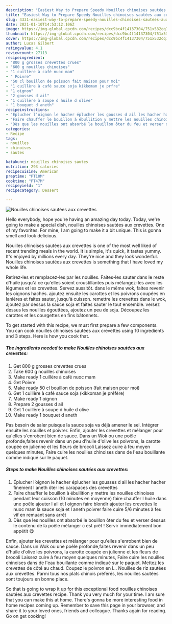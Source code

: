 ```yaml
---
description: "Easiest Way to Prepare Speedy Nouilles chinoises sautées aux crevettes"
title: "Easiest Way to Prepare Speedy Nouilles chinoises sautées aux crevettes"
slug: 4331-easiest-way-to-prepare-speedy-nouilles-chinoises-sautees-aux-crevettes
date: 2021-01-10T14:53:12.106Z
image: https://img-global.cpcdn.com/recipes/dcc9bc4f14137304/751x532cq70/nouilles-chinoises-sautees-aux-crevettes-photo-principale-de-la-recette.jpg
thumbnail: https://img-global.cpcdn.com/recipes/dcc9bc4f14137304/751x532cq70/nouilles-chinoises-sautees-aux-crevettes-photo-principale-de-la-recette.jpg
cover: https://img-global.cpcdn.com/recipes/dcc9bc4f14137304/751x532cq70/nouilles-chinoises-sautees-aux-crevettes-photo-principale-de-la-recette.jpg
author: Lucas Gilbert
ratingvalue: 4.1
reviewcount: 27113
recipeingredient:
- "800 g grosses crevettes crues"
- "600 g nouilles chinoises"
- "1 cuillère à café nuoc mam"
- " Poivre"
- "50 cl bouillon de poisson fait maison pour moi"
- "1 cuillère à café sauce soja kikkoman je prfre"
- "1 oignon"
- "2 gousses d ail"
- "1 cuillère à soupe d huile d olive"
- "1 bouquet d aneth"
recipeinstructions:
- "Éplucher l’oignon le hacher éplucher les gousses d ail les hacher hacher finement l aneth ôter les carapaces des crevettes"
- "Faire chauffer le bouillon à ébullition y mettre les nouilles chinoises pendant leur cuisson (10 minutes en moyenne) faire chauffer l huile dans une poêle ajouter l ail et l oignon faire blondir ajouter les crevettes le nuoc mam la sauce soja et l aneth poivrer faire cuire 5/6 minutes à feu vif en remuant sans arrêt"
- "Dès que les nouilles ont absorbé le bouillon ôter du feu et verser dessus le contenu de la poêle mélanger c est prêt ! Servir immédiatement bon appétit 😋"
categories:
- Recipe
tags:
- nouilles
- chinoises
- sautes

katakunci: nouilles chinoises sautes 
nutrition: 293 calories
recipecuisine: American
preptime: "PT10M"
cooktime: "PT47M"
recipeyield: "1"
recipecategory: Dessert

---
```



![Nouilles chinoises sautées aux crevettes](https://img-global.cpcdn.com/recipes/dcc9bc4f14137304/751x532cq70/nouilles-chinoises-sautees-aux-crevettes-photo-principale-de-la-recette.jpg)

Hello everybody, hope you're having an amazing day today. Today, we're going to make a special dish, nouilles chinoises sautées aux crevettes. One of my favorites. For mine, I am going to make it a bit unique. This is gonna smell and look delicious.

Nouilles chinoises sautées aux crevettes is one of the most well liked of recent trending meals in the world. It is simple, it's quick, it tastes yummy. It's enjoyed by millions every day. They're nice and they look wonderful. Nouilles chinoises sautées aux crevettes is something that I have loved my whole life.

Retirez-les et remplacez-les par les nouilles. Faites-les sauter dans le reste d&#39;huile jusqu&#39;à ce qu&#39;elles soient croustillantes puis mélangez-les avec les légumes et les crevettes. Servez aussitôt. dans le même wok, faites revenir les oignons hachés. ajoutez ensuite les carottes et les poivrons coupées en lanières et faites sauter, jusqu&#39;à cuisson. remettre les crevettes dans le wok, ajoutez par dessus la sauce soja et faites sauter le tout ensemble. versez dessus les nouilles égouttées, ajoutez un peu de soja. Découpez les carottes et les courgettes en fins bâtonnets.


To get started with this recipe, we must first prepare a few components. You can cook nouilles chinoises sautées aux crevettes using 10 ingredients and 3 steps. Here is how you cook that.

<!--inarticleads1-->

##### The ingredients needed to make Nouilles chinoises sautées aux crevettes:

1. Get 800 g grosses crevettes crues
1. Take 600 g nouilles chinoises
1. Make ready 1 cuillère à café nuoc mam
1. Get  Poivre
1. Make ready 50 cl bouillon de poisson (fait maison pour moi)
1. Get 1 cuillère à café sauce soja (kikkoman je préfère)
1. Make ready 1 oignon
1. Prepare 2 gousses d ail
1. Get 1 cuillère à soupe d huile d olive
1. Make ready 1 bouquet d aneth


Pas besoin de saler puisque la sauce soja va déjà amener le sel. Intégrer ensuite les nouilles et poivrer. Enfin, ajouter les crevettes et mélanger pour qu&#39;elles s&#39;enrobent bien de sauce. Dans un Wok ou une poêle profonde,faites revenir dans un peu d&#39;huile d&#39;olive les poivrons, la carotte coupée en julienne et les fleurs de brocoli Laissez cuire à feu moyen quelques minutes, Faire cuire les nouilles chinoises dans de l&#39;eau bouillante comme indiqué sur le paquet. 

<!--inarticleads2-->

##### Steps to make Nouilles chinoises sautées aux crevettes:

1. Éplucher l’oignon le hacher éplucher les gousses d ail les hacher hacher finement l aneth ôter les carapaces des crevettes
1. Faire chauffer le bouillon à ébullition y mettre les nouilles chinoises pendant leur cuisson (10 minutes en moyenne) faire chauffer l huile dans une poêle ajouter l ail et l oignon faire blondir ajouter les crevettes le nuoc mam la sauce soja et l aneth poivrer faire cuire 5/6 minutes à feu vif en remuant sans arrêt
1. Dès que les nouilles ont absorbé le bouillon ôter du feu et verser dessus le contenu de la poêle mélanger c est prêt ! Servir immédiatement bon appétit 😋


Enfin, ajouter les crevettes et mélanger pour qu&#39;elles s&#39;enrobent bien de sauce. Dans un Wok ou une poêle profonde,faites revenir dans un peu d&#39;huile d&#39;olive les poivrons, la carotte coupée en julienne et les fleurs de brocoli Laissez cuire à feu moyen quelques minutes, Faire cuire les nouilles chinoises dans de l&#39;eau bouillante comme indiqué sur le paquet. Mettez les crevettes de côté au chaud. Coupez le poivron en l… Nouilles de riz sautées aux crevettes. Parmi tous nos plats chinois préférés, les nouilles sautées sont toujours en bonne place. 

So that is going to wrap it up for this exceptional food nouilles chinoises sautées aux crevettes recipe. Thank you very much for your time. I am sure that you can make this at home. There's gonna be more interesting food in home recipes coming up. Remember to save this page in your browser, and share it to your loved ones, friends and colleague. Thanks again for reading. Go on get cooking!
